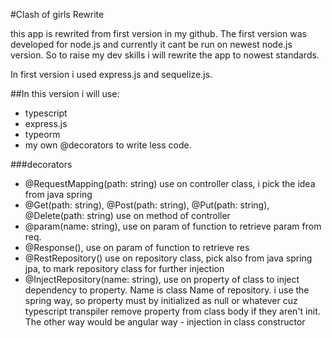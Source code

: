#Clash of girls Rewrite

this app is rewrited from first version in my github. The first version was developed for node.js and currently it cant be run on newest node.js version.
So to raise my dev skills i will rewrite the app to nowest standards.

In first version i used express.js and sequelize.js.

##In this version i will use:
- typescript
- express.js
- typeorm
- my own @decorators to write less code.

###decorators
- @RequestMapping(path: string) use on controller class, i pick the idea from java spring
- @Get(path: string), @Post(path: string), @Put(path: string), @Delete(path: string) use on method of controller
- @param(name: string), use on param of function to retrieve param from req.
- @Response(), use on param of function to retrieve res
- @RestRepository() use on repository class, pick also from java spring jpa, to mark repository class for further injection
- @InjectRepository(name: string), use on property of class to inject dependency to property. Name is class Name of repository. i use the spring way, so property must by initialized as null or whatever cuz typescript transpiler remove property from class body if they aren't init. The other way would be angular way - injection in class constructor


